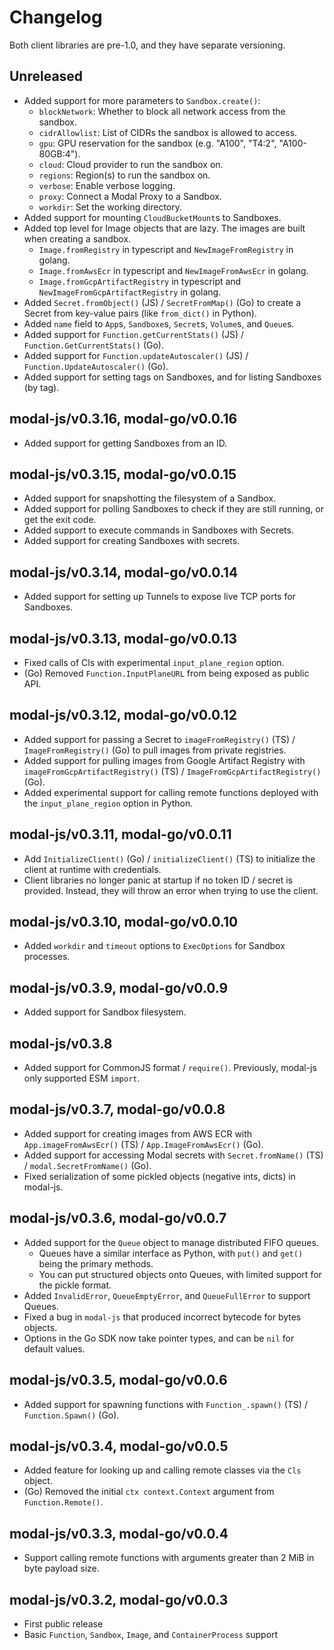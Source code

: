 # Changelog

Both client libraries are pre-1.0, and they have separate versioning.

## Unreleased

- Added support for more parameters to `Sandbox.create()`:
  - `blockNetwork`: Whether to block all network access from the sandbox.
  - `cidrAllowlist`: List of CIDRs the sandbox is allowed to access.
  - `gpu`: GPU reservation for the sandbox (e.g. "A100", "T4:2", "A100-80GB:4").
  - `cloud`: Cloud provider to run the sandbox on.
  - `regions`: Region(s) to run the sandbox on.
  - `verbose`: Enable verbose logging.
  - `proxy`: Connect a Modal Proxy to a Sandbox.
  - `workdir`: Set the working directory.
- Added support for mounting `CloudBucketMount`s to Sandboxes.
- Added top level for Image objects that are lazy. The images are built when creating a sandbox.
  - `Image.fromRegistry` in typescript and `NewImageFromRegistry` in golang.
  - `Image.fromAwsEcr` in typescript and `NewImageFromAwsEcr` in golang.
  - `Image.fromGcpArtifactRegistry` in typescript and `NewImageFromGcpArtifactRegistry` in golang.
- Added `Secret.fromObject()` (JS) / `SecretFromMap()` (Go) to create a Secret from key-value pairs (like `from_dict()` in Python).
- Added `name` field to `App`s, `Sandboxe`s, `Secret`s, `Volume`s, and `Queue`s.
- Added support for `Function.getCurrentStats()` (JS) / `Function.GetCurrentStats()` (Go).
- Added support for `Function.updateAutoscaler()` (JS) / `Function.UpdateAutoscaler()` (Go).
- Added support for setting tags on Sandboxes, and for listing Sandboxes (by tag).

## modal-js/v0.3.16, modal-go/v0.0.16

- Added support for getting Sandboxes from an ID.

## modal-js/v0.3.15, modal-go/v0.0.15

- Added support for snapshotting the filesystem of a Sandbox.
- Added support for polling Sandboxes to check if they are still running, or get the exit code.
- Added support to execute commands in Sandboxes with Secrets.
- Added support for creating Sandboxes with secrets.

## modal-js/v0.3.14, modal-go/v0.0.14

- Added support for setting up Tunnels to expose live TCP ports for Sandboxes.

## modal-js/v0.3.13, modal-go/v0.0.13

- Fixed calls of Cls with experimental `input_plane_region` option.
- (Go) Removed `Function.InputPlaneURL` from being exposed as public API.

## modal-js/v0.3.12, modal-go/v0.0.12

- Added support for passing a Secret to `imageFromRegistry()` (TS) / `ImageFromRegistry()` (Go) to pull images from private registries.
- Added support for pulling images from Google Artifact Registry with `imageFromGcpArtifactRegistry()` (TS) / `ImageFromGcpArtifactRegistry()` (Go).
- Added experimental support for calling remote functions deployed with the `input_plane_region` option in Python.

## modal-js/v0.3.11, modal-go/v0.0.11

- Add `InitializeClient()` (Go) / `initializeClient()` (TS) to initialize the client at runtime with credentials.
- Client libraries no longer panic at startup if no token ID / secret is provided. Instead, they will throw an error when trying to use the client.

## modal-js/v0.3.10, modal-go/v0.0.10

- Added `workdir` and `timeout` options to `ExecOptions` for Sandbox processes.

## modal-js/v0.3.9, modal-go/v0.0.9

- Added support for Sandbox filesystem.

## modal-js/v0.3.8

- Added support for CommonJS format / `require()`. Previously, modal-js only supported ESM `import`.

## modal-js/v0.3.7, modal-go/v0.0.8

- Added support for creating images from AWS ECR with `App.imageFromAwsEcr()` (TS) / `App.ImageFromAwsEcr()` (Go).
- Added support for accessing Modal secrets with `Secret.fromName()` (TS) / `modal.SecretFromName()` (Go).
- Fixed serialization of some pickled objects (negative ints, dicts) in modal-js.

## modal-js/v0.3.6, modal-go/v0.0.7

- Added support for the `Queue` object to manage distributed FIFO queues.
  - Queues have a similar interface as Python, with `put()` and `get()` being the primary methods.
  - You can put structured objects onto Queues, with limited support for the pickle format.
- Added `InvalidError`, `QueueEmptyError`, and `QueueFullError` to support Queues.
- Fixed a bug in `modal-js` that produced incorrect bytecode for bytes objects.
- Options in the Go SDK now take pointer types, and can be `nil` for default values.

## modal-js/v0.3.5, modal-go/v0.0.6

- Added support for spawning functions with `Function_.spawn()` (TS) / `Function.Spawn()` (Go).

## modal-js/v0.3.4, modal-go/v0.0.5

- Added feature for looking up and calling remote classes via the `Cls` object.
- (Go) Removed the initial `ctx context.Context` argument from `Function.Remote()`.

## modal-js/v0.3.3, modal-go/v0.0.4

- Support calling remote functions with arguments greater than 2 MiB in byte payload size.

## modal-js/v0.3.2, modal-go/v0.0.3

- First public release
- Basic `Function`, `Sandbox`, `Image`, and `ContainerProcess` support
